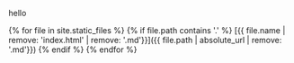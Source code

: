 hello

{% for file in site.static_files %}
    {% if file.path contains '.' %}
[{{ file.name | remove: 'index.html' | remove: '.md'}}]({{ file.path | absolute_url | remove: '.md'}})
    {% endif %}
{% endfor %}